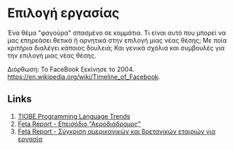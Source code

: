 # Επιλογή εργασίας

Ένα θέμα "φαγούρα" σπασμένο σε κομμάτια. Τι είναι αυτό που μπορεί να μας επηρεάσει θετικά ή αρνητικά στην επιλογή μιας νέας θέσης; Με ποία κριτήρια διαλέγει κάποιος δουλειά; Και γενικά σχόλια και συμβουλές για την επιλογή μιας νέας θέσης.  

Διόρθωση: Το FaceBook ξεκίνησε το 2004. <https://en.wikipedia.org/wiki/Timeline_of_Facebook>.

## Links

1. [TIOBE Programming Language Trends](https://www.tiobe.com/tiobe-index/)
2. [Feta Report - Επεισόδιο "Αεροδιάδρομος"](http://www.fetareport.gr/podcast/8)
3. [Feta Report - Σύγκριση αμερικανικών και βρετανικών εταιριών για εργασία](http://www.fetareport.gr/podcast/10)

